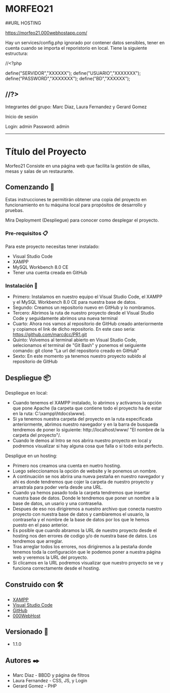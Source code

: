 # MORFEO21

##URL HOSTING 

https://morfeo21.000webhostapp.com/



Hay un services/config.php ignorado por contener datos sensibles, tener en cuenta cuando se importa el reporistorio en local.
Tiene la siguiente estructura:

//<?php

 define("SERVIDOR","XXXXXX");
 define("USUARIO","XXXXXXX");
 define("PASSWORD","XXXXXXX");
 define("BD","XXXXXX");

//?>
--------------------------------------------------------------------------------
Integrantes del grupo:
Marc Diaz, Laura Fernandez y Gerard Gomez


Inicio de sesión

Login: admin
Password: admin

----------------------------------------------------------------------------

# Título del Proyecto
Morfeo21
Consiste en una página web que facilita la gestión de sillas, mesas y salas de un restaurante.

## Comenzando 🚀
Estas instrucciones te permitirán obtener una copia del proyecto en funcionamiento en tu máquina local para propósitos de desarrollo y pruebas.

Mira Deployment (Despliegue) para conocer como desplegar el proyecto.

### Pre-requisitos 📋
Para este proyecto necesitas tener instalado:
- Visual Studio Code
- XAMPP
- MySQL Workbench 8.0 CE
- Tener una cuenta creada en GitHub

### Instalación 🔧
- Primero: Instalamos en nuestro equipo el Visual Studio Code, el XAMPP y el MySQL Workbench 8.0 CE para nuestra base de datos.
- Segundo: Creamos un repositorio nuevo en GitHub y lo nombramos.
- Tercero: Abrimos la ruta de nuestro proyecto desde el Visual Studio Code y seguidamente abrimos una nueva terminal
- Cuarto: Ahora nos vamos al repositorio de GitHub creado anteriormente y copiamos el link de dicho repositorio. En este caso seria: https://github.com/marcdcc/PR1.git
- Quinto: Volvemos al terminal abierto en Visual Studio Code, selecionamos el terminal de "Git Bash" y ponemos el seiguiente comando: git clone "La url del repositorio creado en GitHub"
- Sexto: En este momento ya tenemos nuestro proyecto subido al repositorio de GitHub

## Despliegue 📦
Despliegue en local:
- Cuando tenemos el XAMPP instalado, lo abrimos y activamos la opción que pone Apache (la carpeta que contiene todo el proyecto ha de estar en la ruta: C:\xampp\htdocs\www\).
- Si ya tenemos nuestra carpeta del proyecto en la ruta especificada anteriormente, abrimos nuestro navegador y en la barra de busqueda tendremos de poner lo siguiente: http://localhost/www/ "El nombre de la carpeta del proyecto"/.
- Cuando le demos al Intro se nos abrira nuestro proyecto en local y podremos visualizar si hay alguna cosa que falla o si todo esta perfecto.

Despligue en un hosting:
- Primero nos creamos una cuenta en nuetro hosting.
- Luego seleccionamos la opción de website y le ponemos un nombre.
- A continuación se nos abrira una nueva pestaña en nuestro navegador y ahi es donde tendremos que cojer la carpeta de nuestro proyecto y arrastrala para poder verla desde una URL.
- Cuando ya hemos pasado toda la carpeta tendremos que insertar nuestra base de datos. Donde le tendremos que poner un nombre a la base de datos, un usario y una contraseña.
- Despues de eso nos dirigiremos a nuestro archivo que conecta nuestro proyecto con nuestra base de datos y cambiaremos el usuario, la contraseña y el nombre de la base de datos por los que le hemos puesto en el paso anterior.
- Es posible que cuando abramos la URL de nuestro proyecto desde el hosting nos den errores de codigo y/o de nuestra base de datos. Los tendremos que arreglar.
- Tras arreglar todos los errores, nos dirigiremos a la pestaña donde tenemos toda la configuración que le podemos poner a nuestra página web y veremos la URL del proyecto.
- Si clicamos en la URL podremos visualizar que nuestro proyecto se ve y funciona correctamente desde el hosting.


## Construido con 🛠️
* [XAMPP](https://www.apachefriends.org/es/index.html)
* [Visual Studio Code](https://code.visualstudio.com)
* [GitHub](https://github.com)
* [000WebHost](https://es.000webhost.com/)

## Versionado 📌
- 1.1.0

## Autores ✒️
- Marc Diaz - BBDD y página de filtros
- Laura Fernandez - CSS, JS, y Login
- Gerard Gomez - PHP
